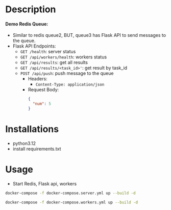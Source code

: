 # Description
#### Demo Redis Queue:
- Similar to redis queue2, BUT, queue3 has Flask API to send messages to the queue.
- Flask API Endpoints:
  - `GET /health`: server status
  - `GET /api/workers/health`: workers status
  - `GET /api/results`: get all results
  - `GET /api/results/<task_id>'`: get result by task_id
  - `POST /api/push`: push message to the queue
    - Headers: 
      - `Content-Type: application/json`
    - Request Body: 
      ```json
      {
        "num": 5
      }
      ```

# Installations
- python3.12
- install requirements.txt

# Usage
- Start Redis, Flask api, workers
```bash
docker-compose -f docker-compose.server.yml up --build -d 
```
```bash
docker-compose -f docker-compose.workers.yml up --build -d
```